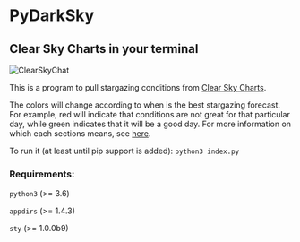 # PyDarkSky

## Clear Sky Charts in your terminal

![ClearSkyChat](https://i.imgur.com/DAZFlAC.png)

This is a program to pull stargazing conditions from [Clear Sky Charts](http://www.cleardarksky.com/csk/).

The colors will change according to when is the best stargazing forecast. For example, red will indicate that conditions are not great for that particular day, while green indicates that it will be a good day. For more information on which each sections means, see [here](http://www.cleardarksky.com/c/BdmIDkey.html?1#how).

To run it (at least until pip support is added): `python3 index.py`

### Requirements:

`python3` (>= 3.6)

`appdirs` (>= 1.4.3)

`sty` (>= 1.0.0b9)
